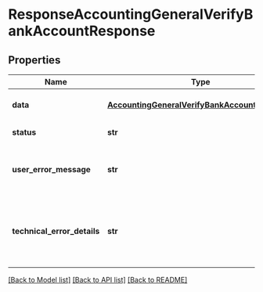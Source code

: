 # ResponseAccountingGeneralVerifyBankAccountResponse

## Properties
Name | Type | Description | Notes
------------ | ------------- | ------------- | -------------
**data** | [**AccountingGeneralVerifyBankAccountResponse**](AccountingGeneralVerifyBankAccountResponse.md) | API specific response data | [optional] 
**status** | **str** | Response status | [optional] 
**user_error_message** | **str** | Error message, in a user readable format | [optional] 
**technical_error_details** | **str** | Technical error details, let us know if you received this. | [optional] 

[[Back to Model list]](../README.md#documentation-for-models) [[Back to API list]](../README.md#documentation-for-api-endpoints) [[Back to README]](../README.md)


